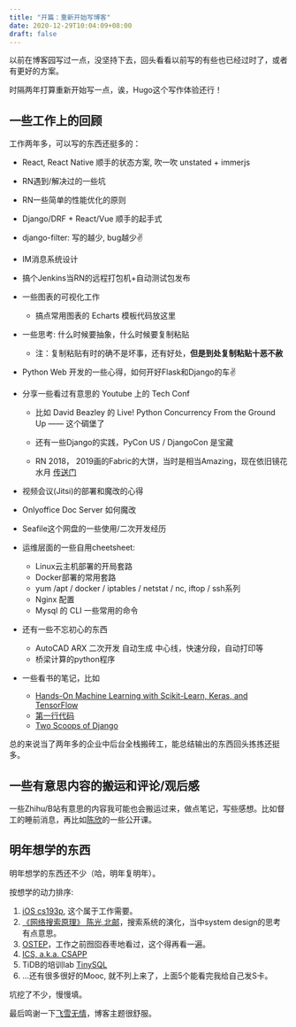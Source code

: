 ```yaml
---
title: "开篇：重新开始写博客"
date: 2020-12-29T10:04:09+08:00
draft: false
---
```


以前在博客园写过一点，没坚持下去，回头看看以前写的有些也已经过时了，或者有更好的方案。

时隔两年打算重新开始写一点，诶，Hugo这个写作体验还行！

## 一些工作上的回顾

工作两年多，可以写的东西还挺多的：

- React, React Native 顺手的状态方案, 吹一吹 unstated + immerjs
- RN遇到/解决过的一些坑 
- RN一些简单的性能优化的原则
- Django/DRF + React/Vue 顺手的起手式
- django-filter: 写的越少, bug越少✌️
- IM消息系统设计
- 搞个Jenkins当RN的远程打包机+自动测试包发布
- 一些图表的可视化工作 
    - 搞点常用图表的 Echarts 模板代码放这里
- 一些思考: 什么时候要抽象，什么时候要复制粘贴
    - 注：复制粘贴有时的确不是坏事，还有好处，**但是到处复制粘贴十恶不赦**
- Python Web 开发的一些心得，如何开好Flask和Django的车✌️

- 分享一些看过有意思的 Youtube 上的 Tech Conf
    - 比如 David Beazley 的 Live! Python Concurrency From the Ground Up —— 这个碉堡了
      
    - 还有一些Django的实践，PyCon US / DjangoCon 是宝藏
    
    - RN 2018， 2019画的Fabric的大饼，当时是相当Amazing，现在依旧镜花水月 [传送门](https://github.com/react-native-community/discussions-and-proposals/issues/4)

- 视频会议(Jitsi)的部署和魔改的心得
- Onlyoffice Doc Server 如何魔改
- Seafile这个网盘的一些使用/二次开发经历

- 运维层面的一些自用cheetsheet:
    - Linux云主机部署的开局套路
    - Docker部署的常用套路
    - yum /apt / docker / iptables / netstat / nc, iftop / ssh系列
    - Nginx 配置
    - Mysql 的 CLI 一些常用的命令

- 还有一些不忘初心的东西 
    - AutoCAD ARX 二次开发 自动生成 中心线，快速分段，自动打印等
    - 桥梁计算的python程序

- 一些看书的笔记，比如
    - [Hands-On Machine Learning with Scikit-Learn, Keras, and TensorFlow](https://www.amazon.com/Hands-Machine-Learning-Scikit-Learn-TensorFlow/dp/1492032646)
    - [第一行代码](https://item.jd.com/12832130.html)
    - [Two Scoops of Django](https://www.amazon.com/Two-Scoops-Django-1-11-Practices/dp/0692915729)

总的来说当了两年多的企业中后台全栈搬砖工，能总结输出的东西回头拣拣还挺多。

## 一些有意思内容的搬运和评论/观后感

一些Zhihu/B站有意思的内容我可能也会搬运过来，做点笔记，写些感想。比如督工的睡前消息，再比如[陈欣](https://space.bilibili.com/525971445)的一些公开课。

## 明年想学的东西

明年想学的东西还不少（哈，明年复明年）。  

按想学的动力排序:
1. [iOS cs193p](https://cs193p.sites.stanford.edu/), 这个属于工作需要。
2. [《网络搜索原理》 陈光,北邮](https://www.bilibili.com/video/av67367419/)，搜索系统的演化，当中system design的思考有点意思。
3. [OSTEP](http://pages.cs.wisc.edu/~remzi/OSTEP/)，工作之前囫囵吞枣地看过，这个得再看一遍。
4. [ICS, a.k.a. CSAPP](https://ipads.se.sjtu.edu.cn/courses/ics/schedule.shtml)
5. TiDB的培训lab [TinySQL](https://github.com/tidb-incubator/tinysql)
6. ...还有很多很好的Mooc, 就不列上来了，上面5个能看完我给自己发S卡。

坑挖了不少，慢慢填。

最后鸣谢一下[飞雪无情](https://www.flysnow.org/)，博客主题很舒服。
